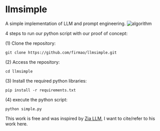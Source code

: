 # llmsimple
A simple implementation of LLM and prompt engineering.
![algorithm](https://github.com/firmao/llmsimple/assets/9248325/7b7e7849-341b-4e8a-8d66-1bada2aa78b9)

4 steps to run our python script with our proof of concept:

(1) Clone the repository:
```
git clone https://github.com/firmao/llmsimple.git
```
(2) Access the repository:
```
cd llmsimple
```
(3) Install the required python libraries:
```
pip install -r requirements.txt
```
(4) execute the python script:
```
python simple.py
```

This work is free and was inspired by [Zia LLM](https://github.com/ghezalahmad/LLM-SWT-Hackaton), I want to cite/refer to his work here.
